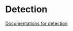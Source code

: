 # Detection
[Documentations for detection](https://coperception.readthedocs.io/en/latest/tools/det/)